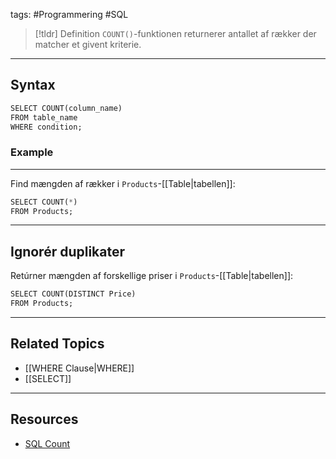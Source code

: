 tags: #Programmering #SQL

> [!tldr] Definition
> `COUNT()`-funktionen returnerer antallet af rækker der matcher et givent kriterie.

---

## Syntax
```SQL
SELECT COUNT(column_name)  
FROM table_name  
WHERE condition;
```
### Example
---
Find mængden af rækker i `Products`-[[Table|tabellen]]:
```SQL
SELECT COUNT(*)  
FROM Products;
```

---

## Ignorér duplikater
Retúrner mængden af forskellige priser i `Products`-[[Table|tabellen]]:
```SQL
SELECT COUNT(DISTINCT Price)  
FROM Products;
```

---

## Related Topics
- [[WHERE Clause|WHERE]]
- [[SELECT]]

---

## Resources
- [SQL Count](https://www.w3schools.com/sql/sql_count.asp)
